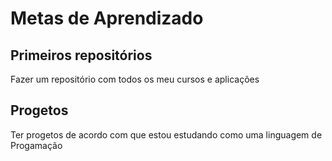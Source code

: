 
# Metas de Aprendizado

## Primeiros repositórios
Fazer um repositório com todos os meu cursos e aplicações

## Progetos  
Ter progetos de acordo com que estou estudando como uma linguagem 
de Progamação









